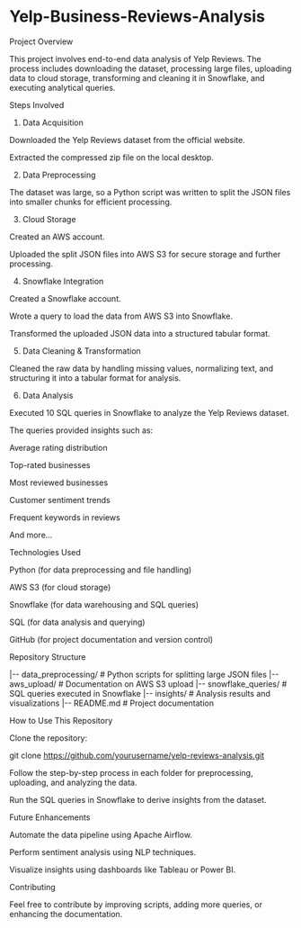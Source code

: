# Yelp-Business-Reviews-Analysis
Project Overview

This project involves end-to-end data analysis of Yelp Reviews. The process includes downloading the dataset, processing large files, uploading data to cloud storage, transforming and cleaning it in Snowflake, and executing analytical queries.

Steps Involved

1. Data Acquisition

Downloaded the Yelp Reviews dataset from the official website.

Extracted the compressed zip file on the local desktop.

2. Data Preprocessing

The dataset was large, so a Python script was written to split the JSON files into smaller chunks for efficient processing.

3. Cloud Storage

Created an AWS account.

Uploaded the split JSON files into AWS S3 for secure storage and further processing.

4. Snowflake Integration

Created a Snowflake account.

Wrote a query to load the data from AWS S3 into Snowflake.

Transformed the uploaded JSON data into a structured tabular format.

5. Data Cleaning & Transformation

Cleaned the raw data by handling missing values, normalizing text, and structuring it into a tabular format for analysis.

6. Data Analysis

Executed 10 SQL queries in Snowflake to analyze the Yelp Reviews dataset.

The queries provided insights such as:

Average rating distribution

Top-rated businesses

Most reviewed businesses

Customer sentiment trends

Frequent keywords in reviews

And more...

Technologies Used

Python (for data preprocessing and file handling)

AWS S3 (for cloud storage)

Snowflake (for data warehousing and SQL queries)

SQL (for data analysis and querying)

GitHub (for project documentation and version control)

Repository Structure

|-- data_preprocessing/    # Python scripts for splitting large JSON files
|-- aws_upload/            # Documentation on AWS S3 upload
|-- snowflake_queries/     # SQL queries executed in Snowflake
|-- insights/              # Analysis results and visualizations
|-- README.md              # Project documentation

How to Use This Repository

Clone the repository:

git clone https://github.com/yourusername/yelp-reviews-analysis.git

Follow the step-by-step process in each folder for preprocessing, uploading, and analyzing the data.

Run the SQL queries in Snowflake to derive insights from the dataset.

Future Enhancements

Automate the data pipeline using Apache Airflow.

Perform sentiment analysis using NLP techniques.

Visualize insights using dashboards like Tableau or Power BI.

Contributing

Feel free to contribute by improving scripts, adding more queries, or enhancing the documentation.

